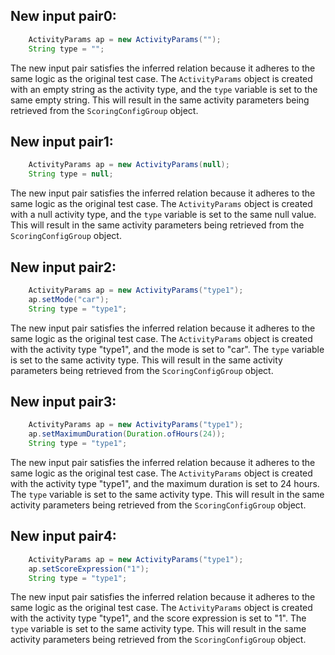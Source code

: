 ## New input pair0:
```java
    ActivityParams ap = new ActivityParams("");
    String type = "";
```
The new input pair satisfies the inferred relation because it adheres to the same logic as the original test case. The `ActivityParams` object is created with an empty string as the activity type, and the `type` variable is set to the same empty string. This will result in the same activity parameters being retrieved from the `ScoringConfigGroup` object.

## New input pair1:
```java
    ActivityParams ap = new ActivityParams(null);
    String type = null;
```
The new input pair satisfies the inferred relation because it adheres to the same logic as the original test case. The `ActivityParams` object is created with a null activity type, and the `type` variable is set to the same null value. This will result in the same activity parameters being retrieved from the `ScoringConfigGroup` object.

## New input pair2:
```java
    ActivityParams ap = new ActivityParams("type1");
    ap.setMode("car");
    String type = "type1";
```
The new input pair satisfies the inferred relation because it adheres to the same logic as the original test case. The `ActivityParams` object is created with the activity type "type1", and the mode is set to "car". The `type` variable is set to the same activity type. This will result in the same activity parameters being retrieved from the `ScoringConfigGroup` object.

## New input pair3:
```java
    ActivityParams ap = new ActivityParams("type1");
    ap.setMaximumDuration(Duration.ofHours(24));
    String type = "type1";
```
The new input pair satisfies the inferred relation because it adheres to the same logic as the original test case. The `ActivityParams` object is created with the activity type "type1", and the maximum duration is set to 24 hours. The `type` variable is set to the same activity type. This will result in the same activity parameters being retrieved from the `ScoringConfigGroup` object.

## New input pair4:
```java
    ActivityParams ap = new ActivityParams("type1");
    ap.setScoreExpression("1");
    String type = "type1";
```
The new input pair satisfies the inferred relation because it adheres to the same logic as the original test case. The `ActivityParams` object is created with the activity type "type1", and the score expression is set to "1". The `type` variable is set to the same activity type. This will result in the same activity parameters being retrieved from the `ScoringConfigGroup` object.
